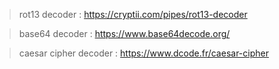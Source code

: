 > rot13 decoder : https://cryptii.com/pipes/rot13-decoder

> base64 decoder : https://www.base64decode.org/

> caesar cipher decoder : https://www.dcode.fr/caesar-cipher
